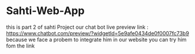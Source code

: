 # Sahti-Web-App
this is part 2 of sahti Project 
our chat bot live preview link : https://www.chatbot.com/preview/?widgetId=5e9afe0434de0f0007fc73b9 
because we face a probem to integrate him in our website you can try him fom the link 
